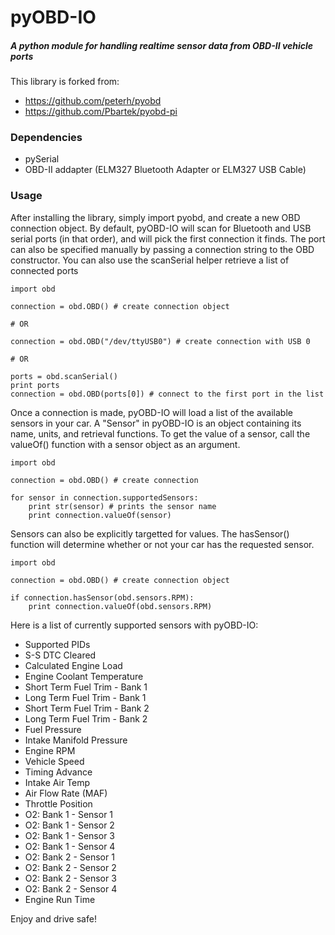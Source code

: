 pyOBD-IO
========

##### A python module for handling realtime sensor data from OBD-II vehicle ports

This library is forked from:

+ https://github.com/peterh/pyobd
+ https://github.com/Pbartek/pyobd-pi


### Dependencies

+ pySerial
+ OBD-II addapter (ELM327 Bluetooth Adapter or ELM327 USB Cable)


### Usage

After installing the library, simply import pyobd, and create a new OBD connection object. By default, pyOBD-IO will scan for Bluetooth and USB serial ports (in that order), and will pick the first connection it finds. The port can also be specified manually by passing a connection string to the OBD constructor. You can also use the scanSerial helper retrieve a list of connected ports

	import obd

	connection = obd.OBD() # create connection object

	# OR

	connection = obd.OBD("/dev/ttyUSB0") # create connection with USB 0

	# OR

	ports = obd.scanSerial()
	print ports
	connection = obd.OBD(ports[0]) # connect to the first port in the list


Once a connection is made, pyOBD-IO will load a list of the available sensors in your car. A "Sensor" in pyOBD-IO is an object containing its name, units, and retrieval functions. To get the value of a sensor, call the valueOf() function with a sensor object as an argument.

	import obd

	connection = obd.OBD() # create connection
	
	for sensor in connection.supportedSensors:
		print str(sensor) # prints the sensor name
		print connection.valueOf(sensor)


Sensors can also be explicitly targetted for values. The hasSensor() function will determine whether or not your car has the requested sensor.

	import obd

	connection = obd.OBD() # create connection object

	if connection.hasSensor(obd.sensors.RPM):
		print connection.valueOf(obd.sensors.RPM)


Here is a list of currently supported sensors with pyOBD-IO:

+ Supported PIDs
+ S-S DTC Cleared
+ Calculated Engine Load
+ Engine Coolant Temperature
+ Short Term Fuel Trim - Bank 1
+ Long Term Fuel Trim - Bank 1
+ Short Term Fuel Trim - Bank 2
+ Long Term Fuel Trim - Bank 2
+ Fuel Pressure
+ Intake Manifold Pressure
+ Engine RPM
+ Vehicle Speed
+ Timing Advance
+ Intake Air Temp
+ Air Flow Rate (MAF)
+ Throttle Position
+ O2: Bank 1 - Sensor 1
+ O2: Bank 1 - Sensor 2
+ O2: Bank 1 - Sensor 3
+ O2: Bank 1 - Sensor 4
+ O2: Bank 2 - Sensor 1
+ O2: Bank 2 - Sensor 2
+ O2: Bank 2 - Sensor 3
+ O2: Bank 2 - Sensor 4
+ Engine Run Time


Enjoy and drive safe!
